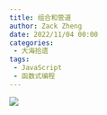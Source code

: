 ```yaml
---
title: 组合和管道
author: Zack Zheng
date: 2022/11/04 00:00
categories:
 - 大海拾遗
tags:
 - JavaScript
 - 函数式编程
---
```



![](https://gitee.com/zackzhengxy/picGallery/raw/main/imgs/组合和管道.svg)
